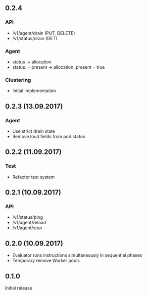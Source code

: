 ## 0.2.4

### API

* /v1/agent/drain (PUT, DELETE)
* /v1/status/drain (GET)

### Agent

* status -> allocation
* status.<pod> = present -> allocation.<prod>.present = true

### Clustering

* Initial implementation

## 0.2.3 (13.09.2017)

### Agent

* Use strict drain state
* Remove loud fields from pod status 

## 0.2.2 (11.09.2017)

### Test

* Refactor test system

## 0.2.1 (10.09.2017)

### API

* /v1/status/ping
* /v1/agent/reload
* /v1/agent/stop

## 0.2.0 (10.09.2017)

* Evaluator runs instructions simultaneously in sequential phases
* Temporary remove Worker pools

## 0.1.0

Initial release